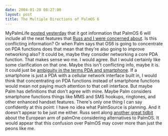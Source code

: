 ```yaml
---
date: 2004-01-28 08:27:00
layout: post
title: The Multiple Directions of PalmOS 6
---
```


MyPalmLife [posted yesterday](http://mypalmlife.com/index.php?p=258&c=1) that it got information that PalmOS 6 will include all the neat features that [Russ and I were concerned about](http://www.bitsplitter.net/blog/index.php?c=1&p=137). Is this conflicting information? Or when Palm says that OS6 is going to concentrate on PDA functions does that mean that they're also going to improve networking also? It could be, maybe they consider networking a core PDA function. That makes sense wo me. I would agree. But I would certainly like some clarification on that one. Maybe this isn't conflicting info, maybe it is. It could just be [ambiguity in the terms PDA and smartphone](http://www.bitsplitter.net/blog/index.php?c=1&p=93). If a smartphone is just a PDA with a cellular network interface built in, I would think that concentrating on PDA functions instead of smartphone functions would mean not paying much attention to that cell interface. But maybe Palm has definitions that don't agree with mine. Maybe Palm considers smartphone functions things like MMS and SMS hookups, ringtones, and other enhanced handset features. There's only one thing I can say confidently at this point: I have no idea what PalmSource is planning. And it doesn't appear to be just me either. Russ sent along [another great tidbit](http://www.infosyncworld.com/news/n/4532.html) about the European arm of palmOne considering alternatives to PalmOS. It would appear that this confusion over PalmOS may cover more than just the peons like me.
